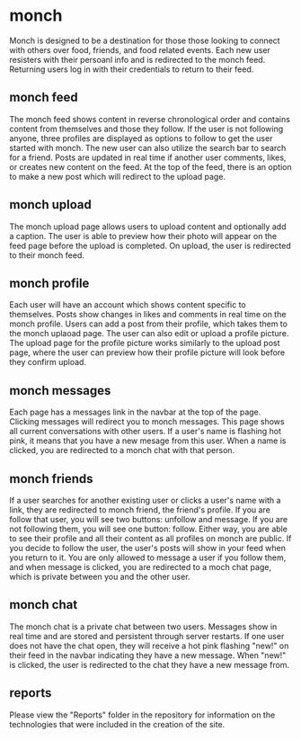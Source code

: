 # monch

Monch is designed to be a destination for those those looking to connect with others over food, friends, and food related events. Each new user resisters with their persoanl info and is redirected to the monch feed. Returning users log in with their credentials to return to their feed.

## monch feed

The monch feed shows content in reverse chronological order and contains content from themselves and those they follow. If the user is not following anyone, three profiles are displayed as options to follow to get the user started with monch. The new user can also utilize the search bar to search for a friend. Posts are updated in real time if another user comments, likes, or creates new content on the feed. At the top of the feed, there is an option to make a new post which will redirect to the upload page.

## monch upload

The monch upload page allows users to upload content and optionally add a caption. The user is able to preview how their photo will appear on the feed page before the upload is completed. On upload, the user is redirected to their monch feed.

## monch profile

Each user will have an account which shows content specific to themselves. Posts show changes in likes and comments in real time on the monch profile. Users can add a post from their profile, which takes them to the monch uplaoad page. The user can also edit or upload a profile picture. The upload page for the profile picture works similarly to the upload post page, where the user can preview how their profile picture will look before they confirm upload.

## monch messages

Each page has a messages link in the navbar at the top of the page. Clicking messages will redirect you to monch messages. This page shows all current conversations with other users. If a user's name is flashing hot pink, it means that you have a new mesage from this user. When a name is clicked, you are redirected to a monch chat with that person.

## monch friends

If a user searches for another existing user or clicks a user's name with a link, they are redirected to monch friend, the friend's profile. If you are follow that user, you will see two buttons: unfollow and message. If you are not following them, you will see one button: follow. Either way, you are able to see their profile and all their content as all profiles on monch are public. If you decide to follow the user, the user's posts will show in your feed when you return to it. You are only allowed to message a user if you follow them, and when message is clicked, you are redirected to a moch chat page, which is private between you and the other user.

## monch chat

The monch chat is a private chat between two users. Messages show in real time and are stored and persistent through server restarts. If one user does not have the chat open, they will receive a hot pink flashing "new!" on their feed in the navbar indicating they have a new message. When "new!" is clicked, the user is redirected to the chat they have a new message from.

## reports

Please view the "Reports" folder in the repository for information on the technologies that were included in the creation of the site.
